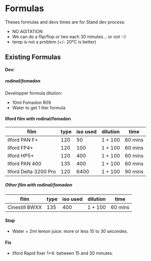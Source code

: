 # Formulas

Theses formulas and devs times are for Stand dev process:
  - NO AGITATION
  - We can do a flip/flop or two each 30 minutes... or not :-)
  - temp is not a problem (+/- 20°C is better)

## Existing Formulas

#### Dev:

##### rodinal/fomadon

Developper formula dilution:
 - 10ml Fomadon R09
 - Water to get 1 liter formula

#### Ilford film with rodinal/fomadon

| film | type | iso used | dilution | time |
|---|---|---|---|---|
| Ilford PAN F+ | 120 | 50 | 1 + 100 | 60 mins |
| Ilford FP4+ | 120 | 100 | 1 + 100 | 60 mins |
| Ilford HP5+ | 120 | 400 | 1 + 100 | 60 mins |
| Ilford PAN 400 | 135 | 400 | 1 + 100 | 60 mins |
| Ilford Delta 3200 Pro | 120 | 6400 | 1 + 100 | 90 mins |

##### Other film with rodinal/fomadon

| film | type | iso used | dilution | time |
|---|---|---|---|---|
| Cinestill BWXX | 135 | 400 | 1 + 100 | 60 mins |

#### Stop

 * Water + 2ml lemon juice: more or less 10 to 30 secondes.

#### Fix

 * Ilford Rapid fixer 1+4: between 15 and 30 minutes.

